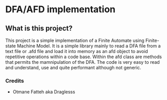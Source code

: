 # DFA/AFD implementation

## What is this project?

This project is a simple implementation of a Finite Automate using Finite-state Machine Model.
It is a simple library mainly to read a DFA file from a text file or .afd file and load it into memory as an afd object to avoid repetitive operations within a code base.
Within the afd class are methods that permits the mamnipulation of the DFA.
The code is very easy to read and understand, use and quite performant although not generic.

### Credits

- Otmane Fatteh aka Draglesss
